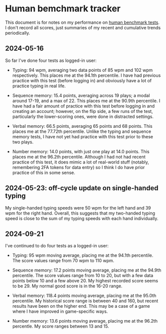 # Human bemchmark tracker

This document is for notes on my performance on [human benchmark
tests](https://humanbenchmark.com/). I don't record all scores, just
summaries of my recent and cumulative trends periodically.

## 2024-05-16

So far I've done four tests as logged-in user:

* Typing: 94 wpm, averaging two data points of 85 wpm and 102 wpm
  respectively. This places me at the 94.1th percentile. I have had
  previous practice with this test (before logging in) and obviously
  have a lot of practice typing in real life.

* Sequence memory: 15.4 points, averaging across 19 plays; a modal
  around 17-19, and a max of 22. This places me at the 90.9th
  percentile. I have had a fair amount of practice with this test
  before logging in and creating an account; however, on the flip
  side, a few runs of the test, particularly the lower-scoring ones,
  were done in distracted settings.

* Verbal memory: 66.5 points, averaging 65 points and 68 points. This
  places me at the 77.72th percentile. Unlike the typing and sequence
  memory tests, I have not yet had practice with this test prior to
  these two plays.

* Number memory: 14.0 points, with just one play at 14.0 points. This
  places me at the 96.2th percentile. Although I had not had recent
  practice of this test, it does mimic a lot of real-world stuff
  (notably, remembering 2FA tokens for data entry) so I think I do
  have prior practice of this in some sense.

## 2024-05-23: off-cycle update on single-handed typing

My single-handed typing speeds were 50 wpm for the left hand and 39
wpm for the right hand. Overall, this suggests that my two-handed
typing speed is close to the sum of my typing speeds with each hand
individually.

## 2024-09-21

I've continued to do four tests as a logged-in user:

* Typing: 95 wpm moving average, placing me at the 94.1th
  percentile. The score values range from 70 wpm to 110 wpm.

* Sequence memory: 17.2 points moving average, placing me at the
  94.9th percentile. The score values range from 10 to 20, but with a
  few data points below 10 and a few above 20. My highest recorded
  score seems to be 29. My normal good score is in the 16-20 range.

* Verbal memory: 118.4 points moving average, placing me at the 95.0th
  percentile. My historical score range is between 40 and 160, but
  recent results have been on the higher end. This may be a case of a
  game where I have improved in game-specific ways.

* Number memory: 13.6 points moving average, placing me at the 96.2th
  percentle. My score ranges between 13 and 15.
